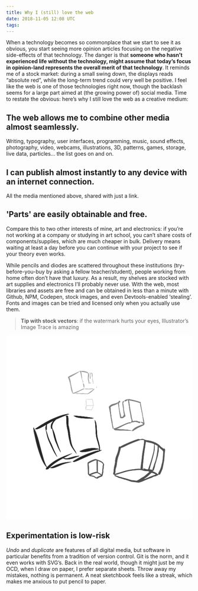 ```yaml
---
title: Why I (still) love the web
date: 2018-11-05 12:08 UTC
tags: 
---
```


When a technology becomes so commonplace that we start to see it as obvious, you start seeing more opinion articles focusing on the negative side-effects of that technology. The danger is that **someone who hasn’t experienced life without the technology, might assume that today’s focus in opinion-land represents the overall merit of that technology**. It reminds me of a stock market: during a small swing down, the displays reads “absolute red”, while the long-term trend could very well be positive. I feel like the web is one of those technologies right now, though the backlash seems for a large part aimed at (the growing power of) social media. Time to restate the obvious: here’s why I still love the web as a creative medium:





## The web allows me to combine other media almost seamlessly. 
Writing, typography, user interfaces, programming, music, sound effects, photography, video, webcams, illustrations, 3D, patterns, games, storage, live data, particles… the list goes on and on.


## I can publish almost instantly to any device with an internet connection.
All the media mentioned above, shared with just a link.


## 'Parts' are easily obtainable and free.
Compare this to two other interests of mine, art and electronics: if you’re not working at a company or studying in art school, you can’t share costs of components/supplies, which are much cheaper in bulk. Delivery means waiting at least a day before you can continue with your project to see if your theory even works.

While pencils and diodes are scattered throughout these institutions (try-before-you-buy by asking a fellow teacher/student), people working from home often don’t have that luxury. As a result, my shelves are stocked with art supplies and electronics I’ll probably never use. With the web, most libraries and assets are free and can be obtained in less than a minute with Github, NPM, Codepen, stock images, and even Devtools-enabled ‘stealing’. Fonts and images can be tried and licensed only when you actually use them. 

> **Tip with stock vectors**: if the watermark hurts your eyes, Illustrator’s Image Trace is amazing

![](../images/illustrations/crates.svg)

## Experimentation is low-risk
*Undo* and *duplicate* are features of all digital media, but software in particular benefits from a tradition of version control. Git is the norm, and it even works with SVG’s. Back in the real world, though it might just be my OCD, when I draw on paper, I prefer separate sheets. Throw away my mistakes, nothing is permanent. A neat sketchbook feels like a streak, which makes me anxious to put pencil to paper.


<!-- 
- woodcuts/deadlines

Other examples?
- democracy?
- the clock:
	- Stressed out by time? Without 

-->